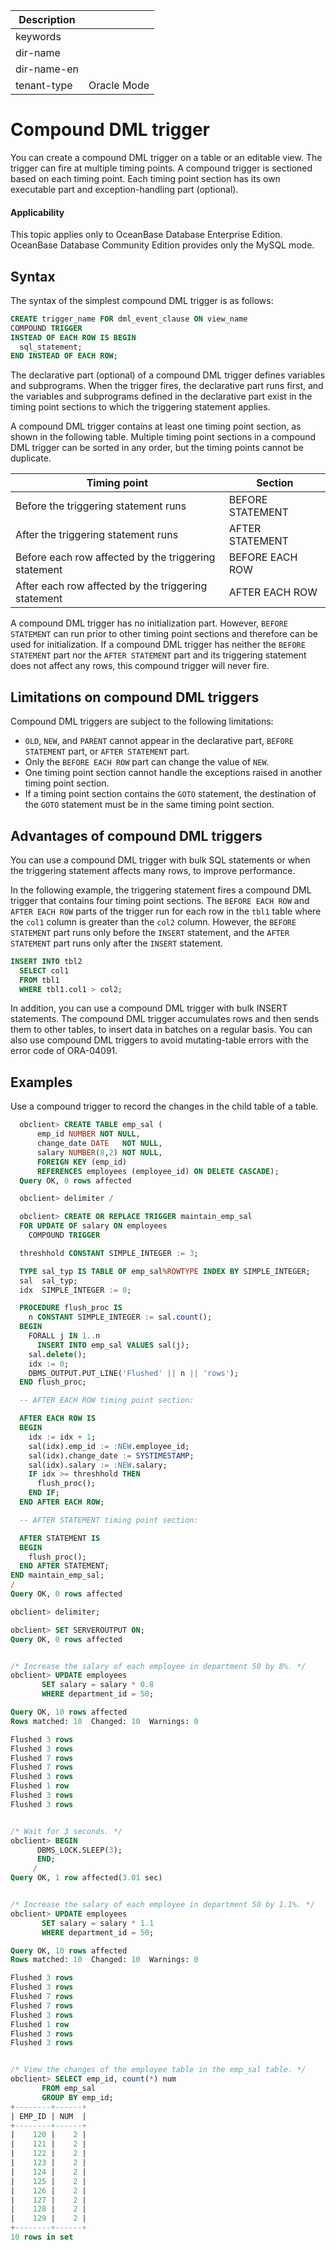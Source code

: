 | Description   |                 |
|---------------|-----------------|
| keywords      |                 |
| dir-name      |                 |
| dir-name-en   |                 |
| tenant-type   | Oracle Mode     |

# Compound DML trigger

You can create a compound DML trigger on a table or an editable view. The trigger can fire at multiple timing points. A compound trigger is sectioned based on each timing point. Each timing point section has its own executable part and exception-handling part (optional).

  <main id="notice" >
    <h4>Applicability</h4>
    <p>This topic applies only to OceanBase Database Enterprise Edition. OceanBase Database Community Edition provides only the MySQL mode. </p>
  </main>

## Syntax

The syntax of the simplest compound DML trigger is as follows:

```sql
CREATE trigger_name FOR dml_event_clause ON view_name
COMPOUND TRIGGER
INSTEAD OF EACH ROW IS BEGIN
  sql_statement;
END INSTEAD OF EACH ROW;
```

The declarative part (optional) of a compound DML trigger defines variables and subprograms. When the trigger fires, the declarative part runs first, and the variables and subprograms defined in the declarative part exist in the timing point sections to which the triggering statement applies.

A compound DML trigger contains at least one timing point section, as shown in the following table. Multiple timing point sections in a compound DML trigger can be sorted in any order, but the timing points cannot be duplicate.

| **Timing point** | **Section** |
| --- | --- |
| Before the triggering statement runs | BEFORE STATEMENT |
| After the triggering statement runs | AFTER STATEMENT |
| Before each row affected by the triggering statement | BEFORE EACH ROW |
| After each row affected by the triggering statement | AFTER EACH ROW |

A compound DML trigger has no initialization part. However, `BEFORE STATEMENT` can run prior to other timing point sections and therefore can be used for initialization. If a compound DML trigger has neither the `BEFORE STATEMENT` part nor the `AFTER STATEMENT` part and its triggering statement does not affect any rows, this compound trigger will never fire.

## Limitations on compound DML triggers

Compound DML triggers are subject to the following limitations:

* `OLD`, `NEW`, and `PARENT` cannot appear in the declarative part, `BEFORE STATEMENT` part, or `AFTER STATEMENT` part.
* Only the `BEFORE EACH ROW` part can change the value of `NEW`.
* One timing point section cannot handle the exceptions raised in another timing point section.
* If a timing point section contains the `GOTO` statement, the destination of the `GOTO` statement must be in the same timing point section.

## Advantages of compound DML triggers

You can use a compound DML trigger with bulk SQL statements or when the triggering statement affects many rows, to improve performance.

In the following example, the triggering statement fires a compound DML trigger that contains four timing point sections. The `BEFORE EACH ROW` and `AFTER EACH ROW` parts of the trigger run for each row in the `tbl1` table where the `col1` column is greater than the `col2` column. However, the `BEFORE STATEMENT` part runs only before the `INSERT` statement, and the `AFTER STATEMENT` part runs only after the `INSERT` statement.

```sql
INSERT INTO tbl2
  SELECT col1
  FROM tbl1
  WHERE tbl1.col1 > col2;
```

In addition, you can use a compound DML trigger with bulk INSERT statements. The compound DML trigger accumulates rows and then sends them to other tables, to insert data in batches on a regular basis. You can also use compound DML triggers to avoid mutating-table errors with the error code of ORA-04091.


## Examples

Use a compound trigger to record the changes in the child table of a table.

```sql
  obclient> CREATE TABLE emp_sal (
      emp_id NUMBER NOT NULL,
      change_date DATE   NOT NULL,
      salary NUMBER(8,2) NOT NULL,
      FOREIGN KEY (emp_id)
      REFERENCES employees (employee_id) ON DELETE CASCADE);
  Query OK, 0 rows affected

  obclient> delimiter /

  obclient> CREATE OR REPLACE TRIGGER maintain_emp_sal
  FOR UPDATE OF salary ON employees
    COMPOUND TRIGGER

  threshhold CONSTANT SIMPLE_INTEGER := 3;

  TYPE sal_typ IS TABLE OF emp_sal%ROWTYPE INDEX BY SIMPLE_INTEGER;
  sal  sal_typ;
  idx  SIMPLE_INTEGER := 0;

  PROCEDURE flush_proc IS
    n CONSTANT SIMPLE_INTEGER := sal.count();
  BEGIN
    FORALL j IN 1..n
      INSERT INTO emp_sal VALUES sal(j);
    sal.delete();
    idx := 0;
    DBMS_OUTPUT.PUT_LINE('Flushed' || n || 'rows');
  END flush_proc;

  -- AFTER EACH ROW timing point section:

  AFTER EACH ROW IS
  BEGIN
    idx := idx + 1;
    sal(idx).emp_id := :NEW.employee_id;
    sal(idx).change_date := SYSTIMESTAMP;
    sal(idx).salary := :NEW.salary;
    IF idx >= threshhold THEN
      flush_proc();
    END IF;
  END AFTER EACH ROW;

  -- AFTER STATEMENT timing point section:

  AFTER STATEMENT IS
  BEGIN
    flush_proc();
  END AFTER STATEMENT;
END maintain_emp_sal;
/
Query OK, 0 rows affected

obclient> delimiter;

obclient> SET SERVEROUTPUT ON;
Query OK, 0 rows affected


/* Increase the salary of each employee in department 50 by 8%. */
obclient> UPDATE employees
       SET salary = salary * 0.8
       WHERE department_id = 50;

Query OK, 10 rows affected
Rows matched: 10  Changed: 10  Warnings: 0

Flushed 3 rows
Flushed 3 rows
Flushed 7 rows
Flushed 7 rows
Flushed 3 rows
Flushed 1 row
Flushed 3 rows
Flushed 3 rows


/* Wait for 3 seconds. */
obclient> BEGIN
      DBMS_LOCK.SLEEP(3);
      END;
     /
Query OK, 1 row affected(3.01 sec)


/* Increase the salary of each employee in department 50 by 1.1%. */
obclient> UPDATE employees
       SET salary = salary * 1.1
       WHERE department_id = 50;

Query OK, 10 rows affected
Rows matched: 10  Changed: 10  Warnings: 0

Flushed 3 rows
Flushed 3 rows
Flushed 7 rows
Flushed 7 rows
Flushed 3 rows
Flushed 1 row
Flushed 3 rows
Flushed 3 rows


/* View the changes of the employee table in the emp_sal table. */
obclient> SELECT emp_id, count(*) num
       FROM emp_sal
       GROUP BY emp_id;
+--------+------+
| EMP_ID | NUM  |
+--------+------+
|    120 |    2 |
|    121 |    2 |
|    122 |    2 |
|    123 |    2 |
|    124 |    2 |
|    125 |    2 |
|    126 |    2 |
|    127 |    2 |
|    128 |    2 |
|    129 |    2 |
+--------+------+
10 rows in set
```
